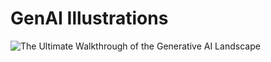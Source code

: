 # GenAI Illustrations

![The Ultimate Walkthrough of the Generative AI Landscape](https://ngte-superbed.oss-cn-beijing.aliyuncs.com/uPic/bq9QAAHTOeRL.png)
